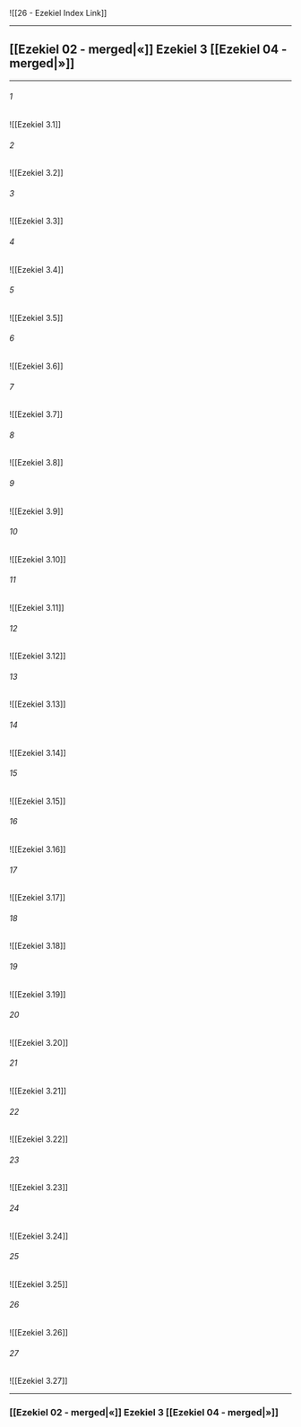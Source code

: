![[26 - Ezekiel Index Link]]

---
##  [[Ezekiel 02 - merged|«]] Ezekiel 3 [[Ezekiel 04 - merged|»]]

---

###### 1
![[Ezekiel 3.1]] 

###### 2
![[Ezekiel 3.2]] 

###### 3
![[Ezekiel 3.3]] 

###### 4
![[Ezekiel 3.4]]

###### 5 
![[Ezekiel 3.5]] 

###### 6
![[Ezekiel 3.6]] 

###### 7
![[Ezekiel 3.7]] 

###### 8
![[Ezekiel 3.8]] 

###### 9
![[Ezekiel 3.9]] 

###### 10
![[Ezekiel 3.10]] 

###### 11
![[Ezekiel 3.11]] 

###### 12
![[Ezekiel 3.12]]

###### 13
![[Ezekiel 3.13]] 

###### 14
![[Ezekiel 3.14]] 

###### 15
![[Ezekiel 3.15]]

###### 16
![[Ezekiel 3.16]] 

###### 17
![[Ezekiel 3.17]]

###### 18
![[Ezekiel 3.18]] 

###### 19
![[Ezekiel 3.19]] 

###### 20
![[Ezekiel 3.20]]

###### 21
![[Ezekiel 3.21]] 

###### 22
![[Ezekiel 3.22]] 

###### 23
![[Ezekiel 3.23]]

###### 24
![[Ezekiel 3.24]] 

###### 25
![[Ezekiel 3.25]]

###### 26
![[Ezekiel 3.26]] 

###### 27
![[Ezekiel 3.27]] 


---
###  [[Ezekiel 02 - merged|«]] Ezekiel 3 [[Ezekiel 04 - merged|»]]